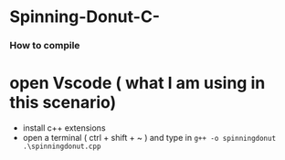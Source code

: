 # Spinning-Donut-C-


### How to compile

# open Vscode ( what I am using in this scenario)

- install c++ extensions
- open a terminal ( ctrl + shift + ~ ) and type in `g++ -o spinningdonut .\spinningdonut.cpp `
